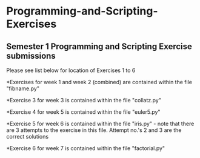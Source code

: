 # Programming-and-Scripting-Exercises

## Semester 1 Programming and Scripting Exercise submissions

Please see list below for location of Exercises 1 to 6

*Exercises for week 1 and week 2 (combined) are contained within the file "fibname.py"

*Exercise 3 for week 3 is contained within the file "collatz.py"

*Exercise 4 for week 5 is contained within the file "euler5.py"

*Exercise 5 for week 6 is contained within the file "iris.py" - note that there are 3 attempts to the exercise in this file.  Attempt no.'s 2 and 3 are the correct solutions

*Exercise 6 for week 7 is contained within the file "factorial.py"